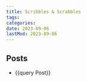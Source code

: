 ```yaml
---
title: Scribbles & Scrabbles
tags:
categories:
date: 2023-09-06
lastMod: 2023-09-06
---
```

## Posts

  + {{query Post}}
